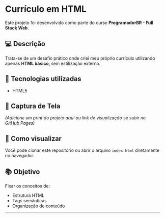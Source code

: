 # Currículo em HTML

Este projeto foi desenvolvido como parte do curso **ProgramadorBR - Full Stack Web**.

## 💻 Descrição
Trata-se de um desafio prático onde criei meu próprio currículo utilizando apenas **HTML básico**, sem estilização externa.

## 🔧 Tecnologias utilizadas
- HTML5

## 📸 Captura de Tela
*(Adicione um print do projeto aqui ou link de visualização se subir no GitHub Pages)*

## 🚀 Como visualizar
Você pode clonar este repositório ou abrir o arquivo `index.html` diretamente no navegador.

## 📚 Objetivo
Fixar os conceitos de:
- Estrutura HTML
- Tags semânticas
- Organização de conteúdo

---
